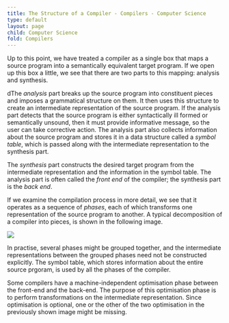 ```yaml
---
title: The Structure of a Compiler - Compilers - Computer Science
type: default
layout: page
child: Computer Science
fold: Compilers
---
```


Up to this point, we have treated a compiler as a single box that maps a source
program into a semantically equivalent target program. If we open up this box a
little, we see that there are two parts to this mapping: analysis and synthesis.

dThe _analysis_ part breaks up the source program into constituent pieces and
imposes a grammatical structure on them. It then uses this structure to create
an intermediate representation of the source program. If the analysis part
detects that the source program is either syntactically ill formed or
semantically unsound, then it must provide informative message, so the user can
take corrective action. The analysis part also collects information about the
source program and stores it in a data structure called  a _symbol table_, which
is passed along with the intermediate representation to the synthesis part.

The _synthesis_ part constructs the desired target program from the intermediate
representation and the information in the symbol table. The analysis part
is often called the _front end_ of the compiler; the synthesis part is the
_back end_.

If we examine the compilation process in more detail, we see that it operates as
a sequence of _phases_, each of which transforms one representation of the
source program to another. A typical decomposition of a compiler into pieces, is
shown in the following image.

![](/img/computer-science/compilers/phases.png)

In practise, several phases might be grouped together, and the intermediate
representations between the grouped phases need not be constructed explicitly.
The symbol table, which stores information about the entire source prgoram, is
used by all the phases of the compiler.

Some compilers have a machine-independent optimisation phase between the
front-end and the back-end. The purpose of this optimisation phase is to perform
transformations on the intermediate representation. Since optimisation is
optional, one or the other of the two optimisation in the previously shown image
might be missing.
